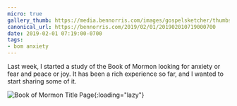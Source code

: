 ```yaml
---
micro: true
gallery_thumb: https://media.bennorris.com/images/gospelsketcher/thumbs/title-page.jpg
canonical_url: https://bennorris.com/2019/02/01/201902010719000700
date: 2019-02-01 07:19:00-0700
tags:
- bom anxiety
---
```


Last week, I started a study of the Book of Mormon looking for anxiety or fear and peace or joy. It has been a rich experience so far, and I wanted to start sharing some of it.

![Book of Mormon Title Page](https://media.bennorris.com/images/gospelsketcher/bom-anxiety-study/title-page.jpg){:loading="lazy"}